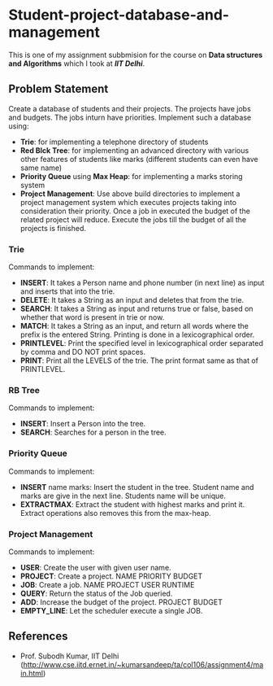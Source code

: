 # Student-project-database-and-management

This is one of my assignment subbmision for the course on **Data structures and Algorithms** which I took at ***IIT Delhi***.

## Problem Statement

Create a database of students and their projects. The projects have jobs and budgets. The jobs inturn have priorities. Implement such a database using:
- **Trie**: for implementing a telephone directory of students
- **Red Blck Tree**: for implementing an advanced directory with various other features of students like marks (different students can even have same name)
- **Priority Queue** using **Max Heap**: for implementing a marks storing system
- **Project Management**: Use above build directories to implement a project management system which executes projects taking into consideration their priority. Once a job in executed the budget of the related project will reduce. Execute the jobs till the budget of all the projects is finished.  

### Trie
Commands to implement:
- **INSERT**: It takes a Person name and phone number (in next line) as input and inserts that into the trie.
- **DELETE**: It takes a String as an input and deletes that from the trie.
- **SEARCH**: It takes a String as input and returns true or false, based on whether that word is present in trie or now.
- **MATCH**: It takes a String as an input, and return all words where the prefix is the entered String. Printing is done in a lexicographical order.
- **PRINTLEVEL**: Print the specified level in lexicographical order separated by comma and DO NOT print spaces.
- **PRINT**: Print all the LEVELS of the trie. The print format same as that of PRINTLEVEL.

### RB Tree
Commands to implement:
- **INSERT**: Insert a Person into the tree.
- **SEARCH**: Searches for a person in the tree.

### Priority Queue
Commands to implement:
- **INSERT** name marks: Insert the student in the tree. Student name and marks are give in the next line. Students name will be unique.
- **EXTRACTMAX**: Extract the student with highest marks and print it. Extract operations also removes this from the max-heap.

### Project Management
Commands to implement:
- **USER**: Create the user with given user name.
- **PROJECT**: Create a project. NAME PRIORITY BUDGET
- **JOB**: Create a job. NAME PROJECT USER RUNTIME
- **QUERY**: Return the status of the Job queried.
- **ADD**: Increase the budget of the project. PROJECT BUDGET
- **EMPTY_LINE**: Let the scheduler execute a single JOB.

## References
- Prof. Subodh Kumar, IIT Delhi (http://www.cse.iitd.ernet.in/~kumarsandeep/ta/col106/assignment4/main.html)
